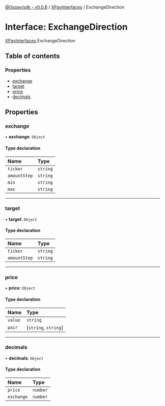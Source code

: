 [@0xpay/sdk - v0.0.8](../README.md) / [XPayInterfaces](../modules/XPayInterfaces.md) / ExchangeDirection

# Interface: ExchangeDirection

[XPayInterfaces](../modules/XPayInterfaces.md).ExchangeDirection

## Table of contents

### Properties

- [exchange](XPayInterfaces.ExchangeDirection.md#exchange)
- [target](XPayInterfaces.ExchangeDirection.md#target)
- [price](XPayInterfaces.ExchangeDirection.md#price)
- [decimals](XPayInterfaces.ExchangeDirection.md#decimals)

## Properties

### exchange

• **exchange**: `Object`

#### Type declaration

| Name | Type |
| :------ | :------ |
| `ticker` | `string` |
| `amountStep` | `string` |
| `min` | `string` |
| `max` | `string` |

___

### target

• **target**: `Object`

#### Type declaration

| Name | Type |
| :------ | :------ |
| `ticker` | `string` |
| `amountStep` | `string` |

___

### price

• **price**: `Object`

#### Type declaration

| Name | Type |
| :------ | :------ |
| `value` | `string` |
| `pair` | [`string`, `string`] |

___

### decimals

• **decimals**: `Object`

#### Type declaration

| Name | Type |
| :------ | :------ |
| `price` | `number` |
| `exchange` | `number` |
